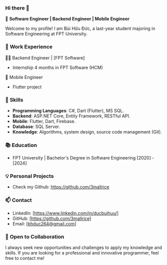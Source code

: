 ### Hi there 👋

🚀 **Software Engineer | Backend Engineer | Mobile Engineer**

Welcome to my profile! I am Bùi Hữu Đức, a last-year student majoring in Software Engineering at FPT University.

### 💼 **Work Experience**

👨‍💻 Backend Engineer | [FPT Software]
- Internship 4 months in FPT Software (HCM)

📱 Mobile Engineer
- Flutter project

### 🚀 **Skills**

- **Programming Languages**: C#, Dart (Flutter), MS SQL.
- **Backend**: ASP.NET Core, Entity Framework, RESTful API.
- **Mobile**: Flutter, Dart, Firebase.
- **Database**: SQL Server.
- **Knowledge**: Algorithms, system design, source code management (Git).

### 📚 **Education**

- FPT University | Bachelor's Degree in Software Engineering
   [2020] - [2024]

### 💡 **Personal Projects**

- Check my Github: https://github.com/3mallrice

### 📫 **Contact**

- LinkedIn: [https://www.linkedin.com/in/ducbuihuu/]
- GitHub: [https://github.com/3mallrice]
- Email: [bhduc264@gmail.com]

### 🤝 **Open to Collaboration**

I always seek new opportunities and challenges to apply my knowledge and skills. If you are looking for a professional and innovative programmer, feel free to contact me!
